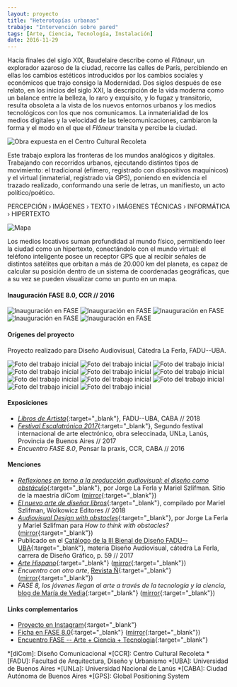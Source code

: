 ```yaml
---
layout: proyecto
title: "Heterotopías urbanas"
trabajo: "Intervención sobre pared"
tags: [Arte, Ciencia, Tecnología, Instalación]
date: 2016-11-29
---
```


Hacia finales del siglo XIX, Baudelaire describe como el *Flâneur*, un explorador azaroso de la ciudad, recorre las calles de París, percibiendo en ellas los cambios estéticos introducidos por los cambios sociales y económicos que trajo consigo la Modernidad. Dos siglos después de ese relato, en los inicios del siglo XXI, la descripción de la vida moderna como un balance entre la belleza, lo raro y exquisito, y lo fugaz y transitorio, resulta obsoleta a la vista de los nuevos entornos urbanos y los medios tecnológicos con los que nos comunicamos. La inmaterialidad de los medios digitales y la velocidad de las telecomunicaciones, cambiaron la forma y el modo en el que el *Flâneur* transita y percibe la ciudad.  

<img src="{{ site.baseurl }}/img/2016_heterotopías-1.jpg" alt="Obra expuesta en el Centro Cultural Recoleta" />

Este trabajo explora las fronteras de los mundos analógicos y digitales. Trabajando con recorridos urbanos, ejecutando distintos tipos de movimiento: el tradicional (efímero, registrado con dispositivos maquínicos) y el virtual (inmaterial, registrado vía GPS), poniendo en evidencia el trazado realizado, conformando una serie de letras, un manifiesto, un acto político/poético.  

PERCEPCIÓN  ›  IMÁGENES  ›  TEXTO  ›  IMÁGENES TÉCNICAS  ›  INFORMÁTICA  ›  HIPERTEXTO

<img src="{{ site.baseurl }}/img/2016_heterotopías-mapa.png" alt="Mapa" />

Los medios locativos suman profundidad al mundo físico, permitiendo leer la ciudad como un hipertexto, conectándolo con el mundo virtual: el teléfono inteligente posee un receptor GPS que al recibir señales de distintos satélites que orbitan a más de 20.000 km del planeta, es capaz de calcular su posición dentro de un sistema de coordenadas geográficas, que a su vez se pueden visualizar como un punto en un mapa.  

#### Inauguración FASE 8.0, CCR // 2016

<div class="fotorama" data-loop="true">
    <img src="{{ site.baseurl }}/img/2016_heterotopías-3.jpg" alt="Inauguración en FASE" />
    <img src="{{ site.baseurl }}/img/2016_heterotopías-4.jpg" alt="Inauguración en FASE" />
    <img src="{{ site.baseurl }}/img/2016_heterotopías-5.jpg" alt="Inauguración en FASE" />
    <img src="{{ site.baseurl }}/img/2016_heterotopías-6.jpg" alt="Inauguración en FASE" />
    <img src="{{ site.baseurl }}/img/2016_heterotopías-7.jpg" alt="Inauguración en FASE" />
</div>

#### Orígenes del proyecto
Proyecto realizado para Diseño Audiovisual, Cátedra La Ferla, FADU--UBA.

<div class="fotorama" data-loop="true">
    <img src="{{ site.baseurl }}/img/2016_heterotopías-proceso-02.jpg" alt="Foto del trabajo inicial" />
    <img src="{{ site.baseurl }}/img/2016_heterotopías-proceso-03.jpg" alt="Foto del trabajo inicial" />
    <img src="{{ site.baseurl }}/img/2016_heterotopías-proceso-04.jpg" alt="Foto del trabajo inicial" />
    <img src="{{ site.baseurl }}/img/2016_heterotopías-proceso-05.jpg" alt="Foto del trabajo inicial" />
    <img src="{{ site.baseurl }}/img/2016_heterotopías-proceso-06.jpg" alt="Foto del trabajo inicial" />
    <img src="{{ site.baseurl }}/img/2016_heterotopías-proceso-08.jpg" alt="Foto del trabajo inicial" />
    <img src="{{ site.baseurl }}/img/2016_heterotopías-proceso-09.jpg" alt="Foto del trabajo inicial" />
    <img src="{{ site.baseurl }}/img/2016_heterotopías-proceso-10.jpg" alt="Foto del trabajo inicial" />
    <img src="{{ site.baseurl }}/img/2016_heterotopías-proceso-11.jpg" alt="Foto del trabajo inicial" />
    <img src="{{ site.baseurl }}/img/2016_heterotopías-proceso-12.jpg" alt="Foto del trabajo inicial" />
    <img src="{{ site.baseurl }}/img/2016_heterotopías-proceso-13.jpg" alt="Foto del trabajo inicial" />
</div>

#### Exposiciones
- [*Libros de Artista*](https://www.instagram.com/expolibrosdeartista/){:target="_blank"}, FADU--UBA, CABA // 2018
- [*Festival Escalatrónica 2017*](http://www.unla.edu.ar/index.php/escalatronica/){:target="_blank"}, Segundo festival internacional de arte electrónico, obra seleccinada, UNLa, Lanús, Provincia de Buenos Aires // 2017
- *Encuentro FASE 8.0*, Pensar la praxis, CCR, CABA // 2016

#### Menciones
- [*Reflexiones en torno a la producción audiovisual: el diseño como obstáculo*](https://maestriadicom.org/articulos/reflexiones-en-torno-a-la-produccion-audiovisual-el-diseno-como-obstaculo/){:target="_blank"}, por Jorge La Ferla y Mariel Szlifman. Sitio de la maestría diCom ([mirror](https://web.archive.org/web/20180520215528/https://maestriadicom.org/articulos/reflexiones-en-torno-a-la-produccion-audiovisual-el-diseno-como-obstaculo/){:target="_blank"})
- [*El nuevo arte de diseñar libros*](https://wolkowiczeditores.com.ar/product/arte-diseniar-libros/){:target="_blank"}, compilado por Mariel Szlifman, Wolkowicz Editores // 2018
- [*Audiovisual Design with obstacles*](http://htwo.org/2017/08/15/laferla-szlifman/){:target="_blank"}, por Jorge La Ferla y Mariel Szlifman para *How to think with obstacles?* ([mirror](https://web.archive.org/web/20180105203413/http://htwo.org/2017/08/15/laferla-szlifman/){:target="_blank"})
- Publicado en el [Catálogo de la III Bienal de Diseño FADU--UBA](https://docs.wixstatic.com/ugd/d57c39_9092016a3b6f4af0afa927d5d9998915.pdf){:target="_blank"}, materia Diseño Audiovisual, cátedra La Ferla, carrera de Diseño Gráfico, p. 59 // 2017
- [*Arte Hispano*](http://artehispano.com.ar/FASE8_Encuentro_de_Arte_Ciencia_y_Tecnologia.html){:target="_blank"} ([mirror](https://web.archive.org/web/20180520215645/http://artehispano.com.ar/FASE8_Encuentro_de_Arte_Ciencia_y_Tecnologia.html){:target="_blank"})
- *Encuentro con otro arte*, [Revista Ñ](http://www.clarin.com/arte/encuentro-arte_0_Hy-PlNkSg.html){:target="_blank"} ([mirror](https://web.archive.org/web/20170904011746/https://www.clarin.com/arte/encuentro-arte_0_Hy-PlNkSg.html){:target="_blank"})
- *FASE 8, los jóvenes llegan al arte a través de la tecnología y la ciencia*, [blog de María de Vedia](http://blog.mariadevedia.net/fase-8-los-jovenes-llegan-al-arte-traves-la-tecnologia-la-ciencia/){:target="_blank"} ([mirror](https://web.archive.org/web/20170904011915/http://blog.mariadevedia.net/fase-8-los-jovenes-llegan-al-arte-traves-la-tecnologia-la-ciencia/){:target="_blank"})

#### Links complementarios
- [Proyecto en Instagram](https://www.instagram.com/heterotopias.urbanas/){:target="_blank"}
- [Ficha en FASE 8.0](http://encuentrofase.com.ar/node/97){:target="_blank"} ([mirror](https://web.archive.org/web/20161220010941/http://encuentrofase.com.ar/node/97){:target="_blank"})
- [Encuentro FASE -- Arte + Ciencia + Tecnología](http://encuentrofase.com.ar){:target="_blank"}

*[diCom]: Diseño Comunicacional
*[CCR]: Centro Cultural Recoleta
*[FADU]: Facultad de Arquitectura, Diseño y Urbanismo
*[UBA]: Universidad de Buenos Aires
*[UNLa]: Universidad Nacional de Lanús
*[CABA]: Ciudad Autónoma de Buenos Aires
*[GPS]: Global Positioning System
